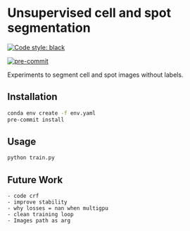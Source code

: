 # Unsupervised cell and spot segmentation

[![Code style: black](https://img.shields.io/badge/code%20style-black-000000.svg)](https://github.com/psf/black)

[![pre-commit](https://img.shields.io/badge/pre--commit-enabled-brightgreen?logo=pre-commit&logoColor=white)](https://github.com/pre-commit/pre-commit)


Experiments to segment cell and spot images without labels.
## Installation

```sh
conda env create -f env.yaml
pre-commit install
```

## Usage

```sh
python train.py
```

## Future Work

	- code crf
	- improve stability
	- why losses = nan when multigpu
	- clean training loop
	- Images path as arg
